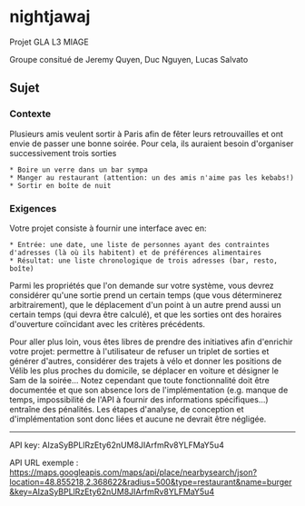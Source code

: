 # nightjawaj
Projet GLA L3 MIAGE

Groupe consitué de Jeremy Quyen, Duc Nguyen, Lucas Salvato

## Sujet
### Contexte

Plusieurs amis veulent sortir à Paris afin de fêter leurs retrouvailles et ont envie de passer une bonne soirée. Pour cela, ils auraient besoin d'organiser successivement trois sorties

    * Boire un verre dans un bar sympa
    * Manger au restaurant (attention: un des amis n'aime pas les kebabs!)
    * Sortir en boîte de nuit

### Exigences

Votre projet consiste à fournir une interface avec en:

    * Entrée: une date, une liste de personnes ayant des contraintes d'adresses (là où ils habitent) et de préférences alimentaires
    * Résultat: une liste chronologique de trois adresses (bar, resto, boîte)

Parmi les propriétés que l'on demande sur votre système, vous devrez considérer qu'une sortie prend un certain temps (que vous déterminerez arbitrairement), que le déplacement d'un point à un autre prend aussi un certain temps (qui devra être calculé), et que les sorties ont des horaires d'ouverture coïncidant avec les critères précédents.

Pour aller plus loin, vous êtes libres de prendre des initiatives afin d'enrichir votre projet: permettre à l'utilisateur de refuser un triplet de sorties et générer d'autres, considérer des trajets à vélo et donner les positions de Vélib les plus proches du domicile, se déplacer en voiture et désigner le Sam de la soirée... Notez cependant que toute fonctionnalité doit être documentée et que son absence lors de l'implémentation (e.g. manque de temps, impossibilité de l'API à fournir des informations spécifiques...) entraîne des pénalités. Les étapes d'analyse, de conception et d'implémentation sont donc liées et aucune ne devrait être négligée.

___

API key: AIzaSyBPLlRzEty62nUM8JIArfmRv8YLFMaY5u4

API URL exemple : https://maps.googleapis.com/maps/api/place/nearbysearch/json?location=48.855218,2.368622&radius=500&type=restaurant&name=burger&key=AIzaSyBPLlRzEty62nUM8JIArfmRv8YLFMaY5u4
